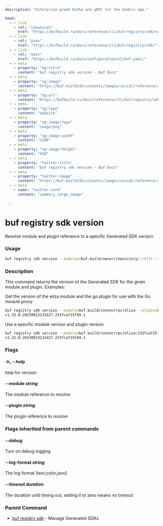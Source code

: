 ```yaml
---
description: "Enterprise-grade Kafka and gRPC for the modern age."

head:
  - - link
    - rel: "canonical"
      href: "https://bufbuild.ru/docs/reference/cli/buf/registry/sdk/version/"
  - - link
    - rel: "prev"
      href: "https://bufbuild.ru/docs/reference/cli/buf/registry/sdk/"
  - - link
    - rel: "next"
      href: "https://bufbuild.ru/docs/configuration/v2/buf-yaml/"
  - - meta
    - property: "og:title"
      content: "buf registry sdk version - Buf Docs"
  - - meta
    - property: "og:image"
      content: "https://buf.build/docs/assets/images/social/reference/cli/buf/registry/sdk/version.png"
  - - meta
    - property: "og:url"
      content: "https://bufbuild.ru/docs/reference/cli/buf/registry/sdk/version/"
  - - meta
    - property: "og:type"
      content: "website"
  - - meta
    - property: "og:image:type"
      content: "image/png"
  - - meta
    - property: "og:image:width"
      content: "1200"
  - - meta
    - property: "og:image:height"
      content: "630"
  - - meta
    - property: "twitter:title"
      content: "buf registry sdk version - Buf Docs"
  - - meta
    - property: "twitter:image"
      content: "https://buf.build/docs/assets/images/social/reference/cli/buf/registry/sdk/version.png"
  - - meta
    - name: "twitter:card"
      content: "summary_large_image"

---
```


# buf registry sdk version

Resolve module and plugin reference to a specific Generated SDK version

### Usage

```sh
buf registry sdk version --module=<buf.build/owner/repository[:ref]> --plugin=<buf.build/owner/plugin[:version]> [flags]
```

### Description

This command returns the version of the Generated SDK for the given module and plugin. Examples:

Get the version of the eliza module and the go plugin for use with the Go module proxy.

```sh
buf registry sdk version --module=buf.build/connectrpc/eliza --plugin=buf.build/protocolbuffers/go
v1.33.0-20230913231627-233fca715f49.1
```

Use a specific module version and plugin version.

```sh
buf registry sdk version --module=buf.build/connectrpc/eliza:233fca715f49425581ec0a1b660be886 --plugin=buf.build/protocolbuffers/go:v1.32.0
v1.32.0-20230913231627-233fca715f49.1
```

### Flags

#### \-h, --help

help for version

#### \--module _string_

The module reference to resolve

#### \--plugin _string_

The plugin reference to resolve

### Flags inherited from parent commands

#### \--debug

Turn on debug logging

#### \--log-format _string_

The log format \[text,color,json\]

#### \--timeout _duration_

The duration until timing out, setting it to zero means no timeout

### Parent Command

- [buf registry sdk](../) - Manage Generated SDKs
